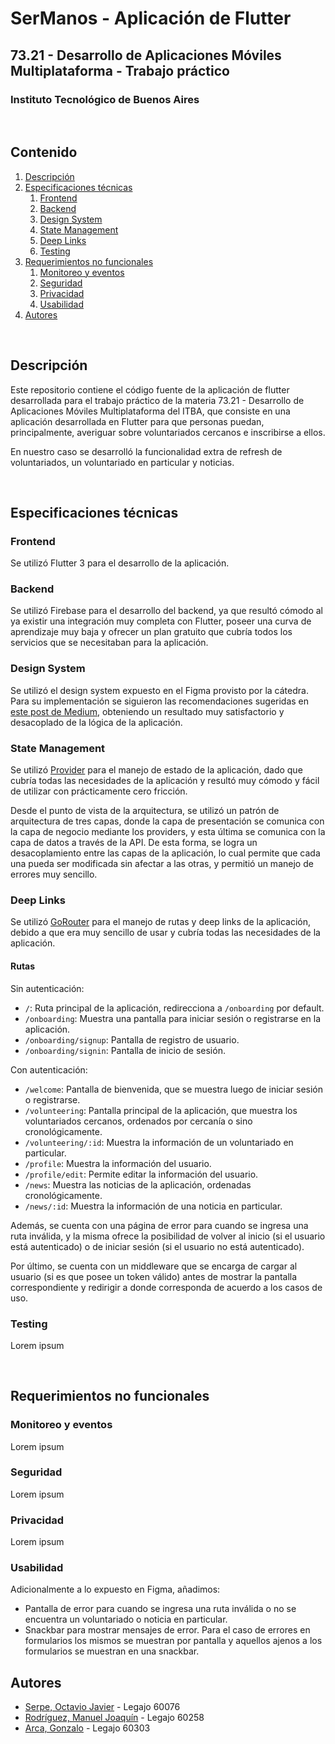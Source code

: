 # SerManos - Aplicación de Flutter

## 73.21 - Desarrollo de Aplicaciones Móviles Multiplataforma - Trabajo práctico

### Instituto Tecnológico de Buenos Aires

<br/>

## Contenido
1. [Descripción](#descripción)
2. [Especificaciones técnicas](#especificaciones-técnicas)
    1. [Frontend](#frontend)
    2. [Backend](#backend)
    3. [Design System](#design-system)
    4. [State Management](#state-management)
    5. [Deep Links](#deep-links)
    6. [Testing](#testing)
3. [Requerimientos no funcionales](#requerimientos-no-funcionales)
    1. [Monitoreo y eventos](#monitoreo-y-eventos)
    2. [Seguridad](#seguridad)
    3. [Privacidad](#privacidad)
    4. [Usabilidad](#usabilidad)
4. [Autores](#autores)

<br/>

## Descripción
Este repositorio contiene el código fuente de la aplicación de flutter desarrollada para el trabajo práctico de la materia 73.21 - Desarrollo de Aplicaciones Móviles Multiplataforma del ITBA, que consiste en una aplicación desarrollada en Flutter para que personas puedan, principalmente, averiguar sobre voluntariados cercanos e inscribirse a ellos.

En nuestro caso se desarrolló la funcionalidad extra de refresh de voluntariados, un voluntariado en particular y noticias.

<br/>

## Especificaciones técnicas

### Frontend
Se utilizó Flutter 3 para el desarrollo de la aplicación.

### Backend
Se utilizó Firebase para el desarrollo del backend, ya que resultó cómodo al ya existir una integración muy completa con Flutter, poseer una curva de aprendizaje muy baja y ofrecer un plan gratuito que cubría todos los servicios que se necesitaban para la aplicación.

### Design System
Se utilizó el design system expuesto en el Figma provisto por la cátedra. Para su implementación se siguieron las recomendaciones sugeridas en [este post de Medium](https://medium.com/bancolombia-tech/building-a-design-system-using-atomic-design-methodology-in-flutter-327142bf30c2), obteniendo un resultado muy satisfactorio y desacoplado de la lógica de la aplicación.

### State Management
Se utilizó [Provider](https://pub.dev/packages/provider) para el manejo de estado de la aplicación, dado que cubría todas las necesidades de la aplicación y resultó muy cómodo y fácil de utilizar con prácticamente cero fricción.

Desde el punto de vista de la arquitectura, se utilizó un patrón de arquitectura de tres capas, donde la capa de presentación se comunica con la capa de negocio mediante los providers, y esta última se comunica con la capa de datos a través de la API. De esta forma, se logra un desacoplamiento entre las capas de la aplicación, lo cual permite que cada una pueda ser modificada sin afectar a las otras, y permitió un manejo de errores muy sencillo.

### Deep Links
Se utilizó [GoRouter](https://pub.dev/packages/go_router) para el manejo de rutas y deep links de la aplicación, debido a que era muy sencillo de usar y cubría todas las necesidades de la aplicación.

#### Rutas
Sin autenticación:
- `/`: Ruta principal de la aplicación, redirecciona a `/onboarding` por default.
- `/onboarding`: Muestra una pantalla para iniciar sesión o registrarse en la aplicación.
- `/onboarding/signup`: Pantalla de registro de usuario.
- `/onboarding/signin`: Pantalla de inicio de sesión.

Con autenticación:
- `/welcome`: Pantalla de bienvenida, que se muestra luego de iniciar sesión o registrarse.
- `/volunteering`: Pantalla principal de la aplicación, que muestra los voluntariados cercanos, ordenados por cercanía o sino cronológicamente.
- `/volunteering/:id`: Muestra la información de un voluntariado en particular.
- `/profile`: Muestra la información del usuario.
- `/profile/edit`: Permite editar la información del usuario.
- `/news`: Muestra las noticias de la aplicación, ordenadas cronológicamente.
- `/news/:id`: Muestra la información de una noticia en particular.

Además, se cuenta con una página de error para cuando se ingresa una ruta inválida, y la misma ofrece la posibilidad de volver al inicio (si el usuario está autenticado) o de iniciar sesión (si el usuario no está autenticado).

Por último, se cuenta con un middleware que se encarga de cargar al usuario (si es que posee un token válido) antes de mostrar la pantalla correspondiente y redirigir a donde corresponda de acuerdo a los casos de uso.

### Testing
Lorem ipsum

<br/>

## Requerimientos no funcionales

### Monitoreo y eventos
Lorem ipsum

### Seguridad
Lorem ipsum

### Privacidad
Lorem ipsum

### Usabilidad
Adicionalmente a lo expuesto en Figma, añadimos:
- Pantalla de error para cuando se ingresa una ruta inválida o no se encuentra un voluntariado o noticia en particular.
- Snackbar para mostrar mensajes de error. Para el caso de errores en formularios los mismos se muestran por pantalla y aquellos ajenos a los formularios se muestran en una snackbar.

## Autores

- [Serpe, Octavio Javier](https://github.com/OctavioSerpe) - Legajo 60076
- [Rodríguez, Manuel Joaquín](https://github.com/rodriguezmanueljoaquin) - Legajo 60258
- [Arca, Gonzalo](https://github.com/gonzaloarca) - Legajo 60303